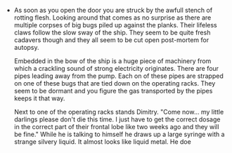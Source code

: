 - As soon as you open the door you are struck by the awfull stench of rotting flesh. Looking around that comes as no surprise as there are multiple corpses of big bugs piled up against the planks. Their lifeless claws follow the slow sway of the ship. They seem to be quite fresh cadavers though and they all seem to be cut open post-mortem for autopsy.
  
  Embedded in the bow of the ship is a huge piece of machinery from which a crackling sound of strong electricity originates. There are four pipes leading away from the pump. Each on of these pipes are strapped on one of these bugs that are tied down on the operating racks. They seem to be dormant and you figure the gas transported by the pipes keeps it that way.
  
  Next to one of the operating racks stands Dimitry. "Come now... my little darlings please don't die this time. I just have to get the correct dosage in the correct part of their frontal lobe like two weeks ago and they will be fine." While he is talking to himself he draws up a large syringe with a strange silvery liquid. It almost looks like liquid metal. He doe